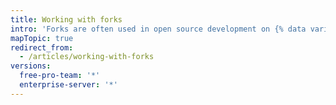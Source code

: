 ```yaml
---
title: Working with forks
intro: 'Forks are often used in open source development on {% data variables.product.product_name %}.'
mapTopic: true
redirect_from:
  - /articles/working-with-forks
versions:
  free-pro-team: '*'
  enterprise-server: '*'
---
```



